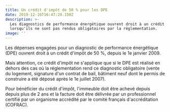 ```yaml
---
title: Un crédit d'impôt de 50 % pour les DPE
date: 2019-12-16T16:47:29.150Z
description: >-
  Les diagnostics de performance énergétique ouvrent droit à un crédit d'impôt,
  lorsqu'ils ne sont pas rendus obligatoires par la réglementation.
image: ''
---
```

Les dépenses engagées pour un diagnostic de performance énergétique (DPE) ouvrent droit à un crédit d'impôt de 50 %, depuis le 1e janvier 2009.



Mais attention, ce crédit d'impôt ne s'applique que si le DPE est réalisé en dehors des cas où la réglementation rend ce diagnostic obligatoire (vente du logement, signature d'un contrat de bail, bâtiment neuf dont le permis de construire a été déposé après le 1e juillet 2007).



Pour bénéficier du crédit d'impôt, l'immeuble doit être achevé depuis depuis plus de 2 ans et la facture doit être délivrée par un professionnel certifié par un organisme accrédité par le comité français d'accréditation (COFRAC).
